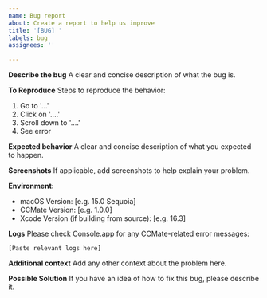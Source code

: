 ```yaml
---
name: Bug report
about: Create a report to help us improve
title: '[BUG] '
labels: bug
assignees: ''

---
```


**Describe the bug**
A clear and concise description of what the bug is.

**To Reproduce**
Steps to reproduce the behavior:
1. Go to '...'
2. Click on '....'
3. Scroll down to '....'
4. See error

**Expected behavior**
A clear and concise description of what you expected to happen.

**Screenshots**
If applicable, add screenshots to help explain your problem.

**Environment:**
 - macOS Version: [e.g. 15.0 Sequoia]
 - CCMate Version: [e.g. 1.0.0]
 - Xcode Version (if building from source): [e.g. 16.3]

**Logs**
Please check Console.app for any CCMate-related error messages:
```
[Paste relevant logs here]
```

**Additional context**
Add any other context about the problem here.

**Possible Solution**
If you have an idea of how to fix this bug, please describe it.